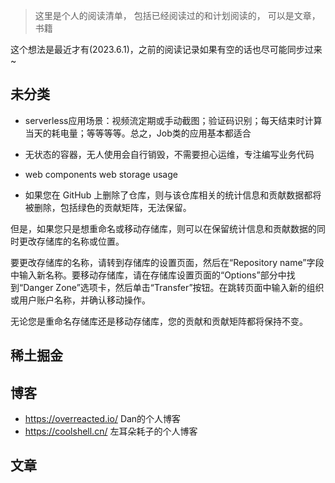 > 这里是个人的阅读清单， 包括已经阅读过的和计划阅读的， 可以是文章，书籍

这个想法是最近才有(2023.6.1)，之前的阅读记录如果有空的话也尽可能同步过来~


## 未分类
- serverless应用场景：视频流定期或手动截图；验证码识别；每天结束时计算当天的耗电量；等等等等。总之，Job类的应用基本都适合

- 无状态的容器，无人使用会自行销毁，不需要担心运维，专注编写业务代码

- web components     web storage usage  

- 如果您在 GitHub 上删除了仓库，则与该仓库相关的统计信息和贡献数据都将被删除，包括绿色的贡献矩阵，无法保留。

但是，如果您只是想重命名或移动存储库，则可以在保留统计信息和贡献数据的同时更改存储库的名称或位置。

要更改存储库的名称，请转到存储库的设置页面，然后在“Repository name”字段中输入新名称。要移动存储库，请在存储库设置页面的“Options”部分中找到“Danger Zone”选项卡，然后单击“Transfer”按钮。在跳转页面中输入新的组织或用户账户名称，并确认移动操作。

无论您是重命名存储库还是移动存储库，您的贡献和贡献矩阵都将保持不变。

## 稀土掘金



## 博客

- https://overreacted.io/  Dan的个人博客
- https://coolshell.cn/ 左耳朵耗子的个人博客


## 文章

